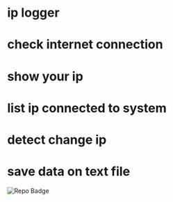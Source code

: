 # ip logger
# check internet connection
# show your ip
# list ip connected to system
# detect change ip
# save data on text file

![Repo Badge](https://visitor-badge.laobi.icu/badge?page_id=null-err0r.ip-logger) 




